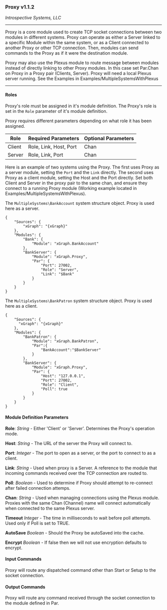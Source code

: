 ### Proxy v1.1.2

_Introspective Systems, LLC_

---
Proxy is a core module used to create TCP socket connections between two
modules in different systems. Proxy can operate as either a Server linked
to a specific Module within the same system, or as a Client connected to
another Proxy or other TCP connection. Then, modules can send commands
to the Proxy as if it were the destination module.

Proxy may also use the Plexus module to route message between modules instead 
of directly linking to other Proxy modules. In this case set Par.Chan on Proxy 
in a Proxy pair (Clients, Server). Proxy will need a local Plexus server running.
See the Examples in Examples/MultipleSystemsWithPlexus

---

#### Roles
Proxy's role must be assigned in it's module definition. The Proxy's
role is set in the `Role` parameter of it's module definition.

Proxy requires different parameters depending on what role it has been
assigned.

Role | Required Parameters | Optional Parameters
--- | --- | --- |
Client | Role, Link, Host, Port | Chan
Server | Role, Link, Port | Chan

Here is an example of two systems using the Proxy. The first uses Proxy
as a server module, setting the `Port` and the `Link` directly. The second
uses Proxy as a client module, setting the Host and the Port directly.
Set both Client and Server in the proxy pair to the same chan, and ensure they 
connect to a running Proxy module (Working example located in Examples/MultipleSystemsWithPlexus).

The `MultipleSystems\BankAccount` system structure object. Proxy is used
here as a server.
```
{
    "Sources": {
        "xGraph": "{xGraph}"
    },
    "Modules": {
        "Bank": {
            "Module": "xGraph.BankAccount"
        },
        "BankServer": {
            "Module": "xGraph.Proxy",
            "Par": {
                "Port": 27002,
                "Role": "Server",
                "Link": "$Bank"
            }
        }
    }
}
```

The `MultipleSystems\BankPatron` system structure object. Proxy is used
here as a client.
```
{
	"Sources": {
      "xGraph": "{xGraph}"
    },
    "Modules": {
        "BankPatron": {
			"Module": "xGraph.BankPatron",
			"Par":{
				"BankAccount":"$BankServer"
			}
        },
        "BankServer": {
            "Module": "xGraph.Proxy",
            "Par": {
				"Host": "127.0.0.1",
				"Port": 27002,
				"Role": "Client",
				"Poll": true
            }
        }
    }
}
```
#### Module Definition Parameters

**Role**: _String_ - Either 'Client' or 'Server'. Determines the
                        Proxy's operation mode.

**Host**: _String_ - The URL of the server the Proxy will connect to.

**Port**: _Integer_ - The port to open as a server, or the port
                        to connect to as a client.

**Link**: _String_ - Used when proxy is a Server. A reference to the
                        module that incoming commands received over the
                        TCP connection are routed to.
                        
**Poll**: _Boolean_ - Used to determine if Proxy should attempt to re-connect
												after failed connection attemps.
                        
**Chan**: _String_ - Used when managing connections using the Plexus module.
										 		Proxies with the same Chan (Channel) name will connect
										 		automatically when connected to the same Plexus server.

**Timeout** _Integer_ - The time in milliseconds to wait before poll attempts. 
													Used only if Poll is set to TRUE. 

**AutoSave** _Boolean_ - Should the Proxy be autoSaved into the cache.

**Encrypt** _Boolean_ - If false then we will not use encryption defaults to encrypt.

#### Input Commands

Proxy will route any dispatched command other than Start or Setup to
the socket connection.

#### Output Commands

Proxy will route any command received through the socket connection to
the module defined in Par.
